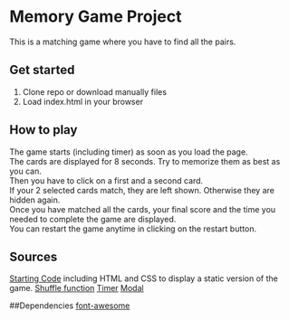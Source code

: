 # Memory Game Project
This is a matching game where you have to find all the pairs.

## Get started
1. Clone repo or download manually files
2. Load index.html in your browser

## How to play
The game starts (including timer) as soon as you load the page.  
The cards are displayed for 8 seconds. Try to memorize them as best as you can.  
Then you have to click on a first and a second card.  
If your 2 selected cards match, they are left shown. Otherwise they are hidden again.  
Once you have matched all the cards, your final score and the time you needed to complete the game are displayed.  
You can restart the game anytime in clicking on the restart button.

## Sources
[Starting Code](https://github.com/udacity/fend-project-memory-game) including HTML and CSS to display a static version of the game.
[Shuffle function](http://stackoverflow.com/a/2450976)
[Timer](https://albert-gonzalez.github.io/easytimer.js/)
[Modal](https://www.w3schools.com/howto/howto_css_modals.asp)

##Dependencies
[font-awesome](https://maxcdn.bootstrapcdn.com/font-awesome/4.6.1/css/font-awesome.min.css)
